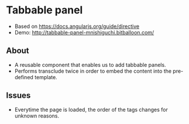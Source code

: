 # Tabbable panel
- Based on https://docs.angularjs.org/guide/directive
- Demo: http://tabbable-panel-mnishiguchi.bitballoon.com/

## About
- A reusable component that enables us to add tabbable panels.
- Performs transclude twice in order to embed the content into the pre-defined template.

## Issues
- Everytime the page is loaded, the order of the tags changes for unknown reasons.
